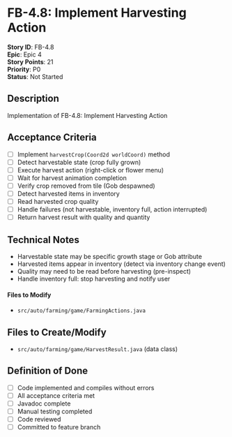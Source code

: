 # FB-4.8: Implement Harvesting Action

**Story ID**: FB-4.8  
**Epic**: Epic 4  
**Story Points**: 21  
**Priority**: P0  
**Status**: Not Started  

## Description
Implementation of FB-4.8: Implement Harvesting Action

## Acceptance Criteria
- [ ] Implement `harvestCrop(Coord2d worldCoord)` method
- [ ] Detect harvestable state (crop fully grown)
- [ ] Execute harvest action (right-click or flower menu)
- [ ] Wait for harvest animation completion
- [ ] Verify crop removed from tile (Gob despawned)
- [ ] Detect harvested items in inventory
- [ ] Read harvested crop quality
- [ ] Handle failures (not harvestable, inventory full, action interrupted)
- [ ] Return harvest result with quality and quantity

## Technical Notes
- Harvestable state may be specific growth stage or Gob attribute
- Harvested items appear in inventory (detect via inventory change event)
- Quality may need to be read before harvesting (pre-inspect)
- Handle inventory full: stop harvesting and notify user

#### Files to Modify
- `src/auto/farming/game/FarmingActions.java`

## Files to Create/Modify
- `src/auto/farming/game/HarvestResult.java` (data class)

## Definition of Done
- [ ] Code implemented and compiles without errors
- [ ] All acceptance criteria met
- [ ] Javadoc complete
- [ ] Manual testing completed
- [ ] Code reviewed
- [ ] Committed to feature branch
